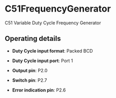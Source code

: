 # C51FrequencyGenerator
C51 Variable Duty Cycle Frequency Generator


## Operating details
- **Duty Cycle input format**: Packed BCD

- **Duty Cycle input port**: Port 1

- **Output pin**: P2.0

- **Switch pin**: P2.7

- **Error indication pin**: P2.6
